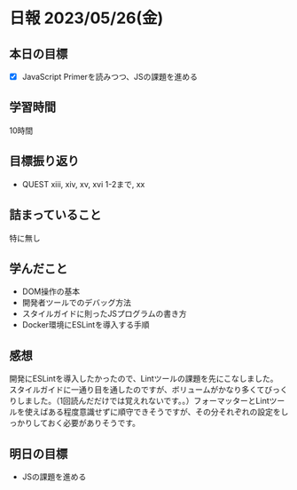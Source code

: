 # 日報 2023/05/26(金)

## 本日の目標
- [x] JavaScript Primerを読みつつ、JSの課題を進める

## 学習時間
10時間

## 目標振り返り
- QUEST xiii, xiv, xv, xvi 1-2まで, xx

## 詰まっていること
特に無し

## 学んだこと
- DOM操作の基本
- 開発者ツールでのデバッグ方法
- スタイルガイドに則ったJSプログラムの書き方
- Docker環境にESLintを導入する手順

## 感想
開発にESLintを導入したかったので、Lintツールの課題を先にこなしました。  
スタイルガイドに一通り目を通したのですが、ボリュームがかなり多くてびっくりしました。（1回読んだだけでは覚えれないです。。）フォーマッターとLintツールを使えばある程度意識せずに順守できそうですが、その分それぞれの設定をしっかりしておく必要がありそうです。

## 明日の目標
- JSの課題を進める

